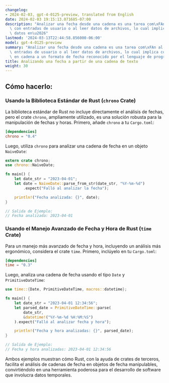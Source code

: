 ```yaml
---
changelog:
- 2024-02-03, gpt-4-0125-preview, translated from English
date: 2024-02-03 19:15:13.071685-07:00
description: "Analizar una fecha desde una cadena es una tarea com\xFAn al tratar\
  \ con entradas de usuario o al leer datos de archivos, lo cual implica convertir\
  \ datos en\u2026"
lastmod: '2024-03-13T22:44:58.856000-06:00'
model: gpt-4-0125-preview
summary: "Analizar una fecha desde una cadena es una tarea com\xFAn al tratar con\
  \ entradas de usuario o al leer datos de archivos, lo cual implica convertir datos\
  \ en cadena a un formato de fecha reconocido por el lenguaje de programaci\xF3n."
title: Analizando una fecha a partir de una cadena de texto
weight: 30
---
```


## Cómo hacerlo:


### Usando la Biblioteca Estándar de Rust (`chrono` Crate)
La biblioteca estándar de Rust no incluye directamente el análisis de fechas, pero el crate `chrono`, ampliamente utilizado, es una solución robusta para la manipulación de fechas y horas. Primero, añade `chrono` a tu `Cargo.toml`:

```toml
[dependencies]
chrono = "0.4"
```

Luego, utiliza `chrono` para analizar una cadena de fecha en un objeto `NaiveDate`:

```rust
extern crate chrono;
use chrono::NaiveDate;

fn main() {
    let date_str = "2023-04-01";
    let date = NaiveDate::parse_from_str(date_str, "%Y-%m-%d")
        .expect("Falló al analizar la fecha");

    println!("Fecha analizada: {}", date);
}

// Salida de Ejemplo:
// Fecha analizada: 2023-04-01
```

### Usando el Manejo Avanzado de Fecha y Hora de Rust (`time` Crate)
Para un manejo más avanzado de fecha y hora, incluyendo un análisis más ergonómico, considera el crate `time`. Primero, inclúyelo en tu `Cargo.toml`:

```toml
[dependencies]
time = "0.3"
```

Luego, analiza una cadena de fecha usando el tipo `Date` y `PrimitiveDateTime`:

```rust
use time::{Date, PrimitiveDateTime, macros::datetime};

fn main() {
    let date_str = "2023-04-01 12:34:56";
    let parsed_date = PrimitiveDateTime::parse(
        date_str, 
        &datetime!("%Y-%m-%d %H:%M:%S")
    ).expect("Falló al analizar fecha y hora");

    println!("Fecha y hora analizadas: {}", parsed_date);
}

// Salida de Ejemplo:
// Fecha y hora analizadas: 2023-04-01 12:34:56
```

Ambos ejemplos muestran cómo Rust, con la ayuda de crates de terceros, facilita el análisis de cadenas de fecha en objetos de fecha manipulables, convirtiéndolo en una herramienta poderosa para el desarrollo de software que involucra datos temporales.
